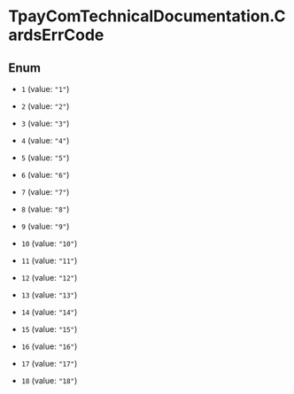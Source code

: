 # TpayComTechnicalDocumentation.CardsErrCode

## Enum


* `1` (value: `"1"`)

* `2` (value: `"2"`)

* `3` (value: `"3"`)

* `4` (value: `"4"`)

* `5` (value: `"5"`)

* `6` (value: `"6"`)

* `7` (value: `"7"`)

* `8` (value: `"8"`)

* `9` (value: `"9"`)

* `10` (value: `"10"`)

* `11` (value: `"11"`)

* `12` (value: `"12"`)

* `13` (value: `"13"`)

* `14` (value: `"14"`)

* `15` (value: `"15"`)

* `16` (value: `"16"`)

* `17` (value: `"17"`)

* `18` (value: `"18"`)


